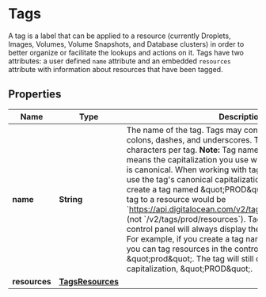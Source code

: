 

# Tags

A tag is a label that can be applied to a resource (currently Droplets, Images, Volumes, Volume Snapshots, and Database clusters) in order to better organize or facilitate the lookups and actions on it. Tags have two attributes: a user defined `name` attribute and an embedded `resources` attribute with information about resources that have been tagged.

## Properties

| Name | Type | Description | Notes |
|------------ | ------------- | ------------- | -------------|
|**name** | **String** | The name of the tag. Tags may contain letters, numbers, colons, dashes, and underscores. There is a limit of 255 characters per tag.  **Note:** Tag names are case stable, which means the capitalization you use when you first create a tag is canonical.  When working with tags in the API, you must use the tag&#39;s canonical capitalization. For example, if you create a tag named \&quot;PROD\&quot;, the URL to add that tag to a resource would be &#x60;https://api.digitalocean.com/v2/tags/PROD/resources&#x60; (not &#x60;/v2/tags/prod/resources&#x60;).  Tagged resources in the control panel will always display the canonical capitalization. For example, if you create a tag named \&quot;PROD\&quot;, you can tag resources in the control panel by entering \&quot;prod\&quot;. The tag will still display with its canonical capitalization, \&quot;PROD\&quot;.  |  [optional] |
|**resources** | [**TagsResources**](TagsResources.md) |  |  [optional] |



